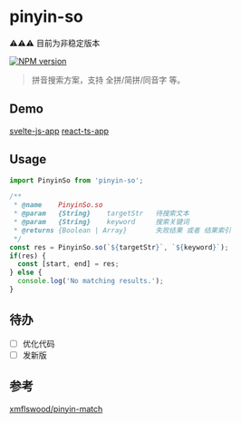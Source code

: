 # pinyin-so

⚠️⚠️⚠️ 目前为非稳定版本

[![NPM version][npm-image]][npm-url]

[npm-image]: https://img.shields.io/npm/v/pinyin-so.svg?longCache=true&style=for-the-badge
[npm-url]: https://www.npmjs.com/package/pinyin-so

> 拼音搜索方案，支持 全拼/简拼/同音字 等。

## Demo

[svelte-js-app](https://realign.github.io/pinyin-so/code/demo/build)
[react-ts-app](https://realign.github.io/pinyin-so/code/demo2/build)

## Usage

```js
import PinyinSo from 'pinyin-so';

/**
 * @name    PinyinSo.so
 * @param   {String}    targetStr   待搜索文本
 * @param   {String}    keyword     搜索关键词
 * @returns {Boolean | Array}       失败结果 或者 结果索引
 */
const res = PinyinSo.so(`${targetStr}`, `${keyword}`);
if(res) {
  const [start, end] = res;
} else {
  console.log('No matching results.');
}
```

## 待办

* [ ] 优化代码
* [ ] 发新版

## 参考

[xmflswood/pinyin-match](https://github.com/xmflswood/pinyin-match)
